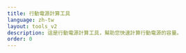 ```yaml
---
title: 行動電源計算工具
language: zh-tw
layout: tools_v2
description: 這是行動電源計算工具，幫助您快速計算行動電源的容量。
order: 0
---
```


